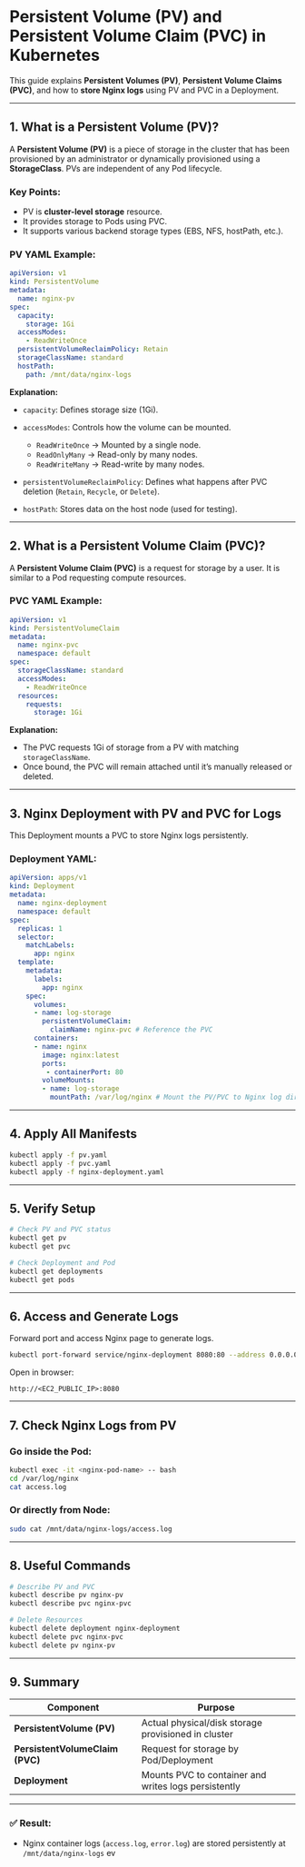 # Persistent Volume (PV) and Persistent Volume Claim (PVC) in Kubernetes

This guide explains **Persistent Volumes (PV)**, **Persistent Volume Claims (PVC)**, and how to **store Nginx logs** using PV and PVC in a Deployment.

---

## **1. What is a Persistent Volume (PV)?**

A **Persistent Volume (PV)** is a piece of storage in the cluster that has been provisioned by an administrator or dynamically provisioned using a **StorageClass**. PVs are independent of any Pod lifecycle.

### **Key Points:**

* PV is **cluster-level storage** resource.
* It provides storage to Pods using PVC.
* It supports various backend storage types (EBS, NFS, hostPath, etc.).

### **PV YAML Example:**

```yaml
apiVersion: v1
kind: PersistentVolume
metadata:
  name: nginx-pv
spec:
  capacity:
    storage: 1Gi
  accessModes:
    - ReadWriteOnce
  persistentVolumeReclaimPolicy: Retain
  storageClassName: standard
  hostPath:
    path: /mnt/data/nginx-logs
```

**Explanation:**

* `capacity`: Defines storage size (1Gi).
* `accessModes`: Controls how the volume can be mounted.

  * `ReadWriteOnce` → Mounted by a single node.
  * `ReadOnlyMany` → Read-only by many nodes.
  * `ReadWriteMany` → Read-write by many nodes.
* `persistentVolumeReclaimPolicy`: Defines what happens after PVC deletion (`Retain`, `Recycle`, or `Delete`).
* `hostPath`: Stores data on the host node (used for testing).

---

## **2. What is a Persistent Volume Claim (PVC)?**

A **Persistent Volume Claim (PVC)** is a request for storage by a user. It is similar to a Pod requesting compute resources.

### **PVC YAML Example:**

```yaml
apiVersion: v1
kind: PersistentVolumeClaim
metadata:
  name: nginx-pvc
  namespace: default
spec:
  storageClassName: standard
  accessModes:
    - ReadWriteOnce
  resources:
    requests:
      storage: 1Gi
```

**Explanation:**

* The PVC requests 1Gi of storage from a PV with matching `storageClassName`.
* Once bound, the PVC will remain attached until it’s manually released or deleted.

---

## **3. Nginx Deployment with PV and PVC for Logs**

This Deployment mounts a PVC to store Nginx logs persistently.

### **Deployment YAML:**

```yaml
apiVersion: apps/v1
kind: Deployment
metadata:
  name: nginx-deployment
  namespace: default
spec:
  replicas: 1
  selector:
    matchLabels:
      app: nginx
  template:
    metadata:
      labels:
        app: nginx
    spec:
      volumes:
      - name: log-storage
        persistentVolumeClaim:
          claimName: nginx-pvc # Reference the PVC
      containers:
      - name: nginx
        image: nginx:latest
        ports:
         - containerPort: 80
        volumeMounts:
        - name: log-storage
          mountPath: /var/log/nginx # Mount the PV/PVC to Nginx log directory
```

---

## **4. Apply All Manifests**

```bash
kubectl apply -f pv.yaml
kubectl apply -f pvc.yaml
kubectl apply -f nginx-deployment.yaml
```

---

## **5. Verify Setup**

```bash
# Check PV and PVC status
kubectl get pv
kubectl get pvc

# Check Deployment and Pod
kubectl get deployments
kubectl get pods
```

---

## **6. Access and Generate Logs**

Forward port and access Nginx page to generate logs.

```bash
kubectl port-forward service/nginx-deployment 8080:80 --address 0.0.0.0
```

Open in browser:

```
http://<EC2_PUBLIC_IP>:8080
```

---

## **7. Check Nginx Logs from PV**

### **Go inside the Pod:**

```bash
kubectl exec -it <nginx-pod-name> -- bash
cd /var/log/nginx
cat access.log
```

### **Or directly from Node:**

```bash
sudo cat /mnt/data/nginx-logs/access.log
```

---

## **8. Useful Commands**

```bash
# Describe PV and PVC
kubectl describe pv nginx-pv
kubectl describe pvc nginx-pvc

# Delete Resources
kubectl delete deployment nginx-deployment
kubectl delete pvc nginx-pvc
kubectl delete pv nginx-pv
```

---

## **9. Summary**

| Component                       | Purpose                                              |
| ------------------------------- | ---------------------------------------------------- |
| **PersistentVolume (PV)**       | Actual physical/disk storage provisioned in cluster  |
| **PersistentVolumeClaim (PVC)** | Request for storage by Pod/Deployment                |
| **Deployment**                  | Mounts PVC to container and writes logs persistently |

---

### ✅ **Result:**

* Nginx container logs (`access.log`, `error.log`) are stored persistently at `/mnt/data/nginx-logs` ev
